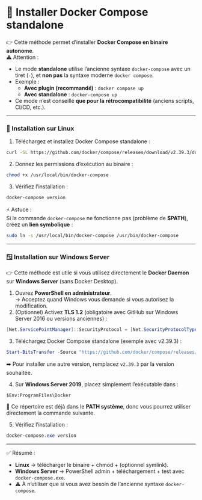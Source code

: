 # 🐳 Installer Docker Compose standalone

👉 Cette méthode permet d’installer **Docker Compose en binaire autonome**.\
⚠️ Attention :

* Le mode **standalone** utilise l’ancienne syntaxe `docker-compose` avec un tiret (`-`), et **non pas** la syntaxe moderne `docker compose`.
* Exemple :
  * **Avec plugin (recommandé)** : `docker compose up`
  * **Avec standalone** : `docker-compose up`
* Ce mode n’est conseillé **que pour la rétrocompatibilité** (anciens scripts, CI/CD, etc.).

***

### 🐧 Installation sur Linux

1. Téléchargez et installez Docker Compose standalone :

```bash
curl -SL https://github.com/docker/compose/releases/download/v2.39.3/docker-compose-linux-x86_64 -o /usr/local/bin/docker-compose
```

2. Donnez les permissions d’exécution au binaire :

```bash
chmod +x /usr/local/bin/docker-compose
```

3. Vérifiez l’installation :

```bash
docker-compose version
```

⚡ Astuce :\
Si la commande `docker-compose` ne fonctionne pas (problème de **$PATH**), créez un **lien symbolique** :

```bash
sudo ln -s /usr/local/bin/docker-compose /usr/bin/docker-compose
```

***

### 🪟 Installation sur Windows Server

👉 Cette méthode est utile si vous utilisez directement le **Docker Daemon** sur **Windows Server** (sans Docker Desktop).

1. Ouvrez **PowerShell en administrateur**.\
   → Acceptez quand Windows vous demande si vous autorisez la modification.
2. (Optionnel) Activez **TLS 1.2** (obligatoire avec GitHub sur Windows Server 2016 ou versions anciennes) :

```powershell
[Net.ServicePointManager]::SecurityProtocol = [Net.SecurityProtocolType]::Tls12
```

3. Téléchargez Docker Compose standalone (exemple avec v2.39.3) :

```powershell
Start-BitsTransfer -Source "https://github.com/docker/compose/releases/download/v2.39.3/docker-compose-windows-x86_64.exe" -Destination $Env:ProgramFiles\Docker\docker-compose.exe
```

➡️ Pour installer une autre version, remplacez `v2.39.3` par la version souhaitée.

4. Sur **Windows Server 2019**, placez simplement l’exécutable dans :

```
$Env:ProgramFiles\Docker
```

📌 Ce répertoire est déjà dans le **PATH système**, donc vous pourrez utiliser directement la commande suivante.

5. Vérifiez l’installation :

```powershell
docker-compose.exe version
```

***

✅ Résumé :

* **Linux** → télécharger le binaire + chmod + (optionnel symlink).
* **Windows Server** → PowerShell admin + téléchargement + test avec `docker-compose.exe`.
* ⚠️ À n’utiliser que si vous avez besoin de l’ancienne syntaxe `docker-compose`.
